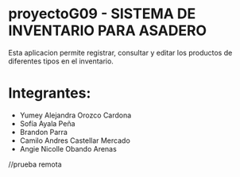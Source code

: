# proyectoG09 - SISTEMA DE INVENTARIO PARA ASADERO

Esta aplicacion permite registrar, consultar y editar los productos de diferentes tipos en el inventario.

# Integrantes:
- Yumey Alejandra Orozco Cardona
- Sofía Ayala Peña
- Brandon Parra
- Camilo Andres Castellar Mercado
- Angie Nicolle Obando Arenas

//prueba remota